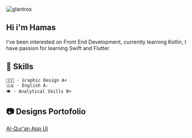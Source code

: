
![glantrox](https://cdn.discordapp.com/attachments/929387503935434802/1016324785099251813/banner_github.png)

## Hi i'm Hamas
I've been interested on Front End Development, currently learning Kotlin,
I have passion for learning Swift and Flutter.

## 🧠 Skills
```
🧑🏻‍🎨 · Graphic Design A+
🇬🇧 · English A-
👁 · Analytical Skills B+
```

## 📷 Designs Portofolio

<a href="https://www.figma.com/file/eRfDScW9KQzFgp95WCdd10/iMushaf-UI%2FUX?node-id=0%3A1">Al-Qur'an App UI</a>
